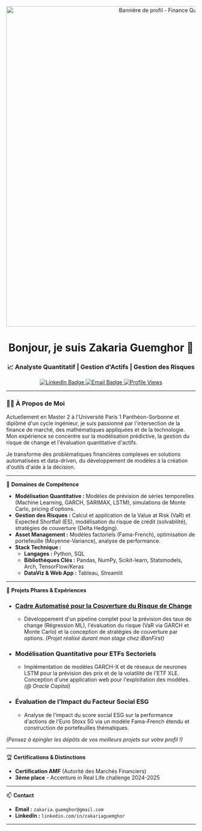 <!-- Bloc centré pour les images et le titre -->
<div align="center">

  <!-- ================================================================================================================== -->
<!-- 1. VOTRE BANNIÈRE PERSONNALISÉE -->
<div align="center">
  <a href="https://www.linkedin.com/in/zakariaguemghor/">
    <img src="https://i.imgur.com/7MuUFtI.jpeg" alt="Bannière de profil - Finance Quantitative" width="850px">
  </a>
  <br>
</div>
  <!-- ================================================================================================================== -->
  <!-- 2. VOTRE TITRE PRINCIPAL -->
  <h1>
    Bonjour, je suis Zakaria Guemghor 👋
  </h1>

  <!-- ================================================================================================================== -->
  <!-- 3. VOTRE SOUS-TITRE AVEC VOS DOMAINES D'EXPERTISE -->
  <h3>
    📈 Analyste Quantitatif | Gestion d'Actifs | Gestion des Risques
  </h3>

  <!-- ================================================================================================================== -->
  <!-- 4. VOS BADGES SOCIAUX ET STATISTIQUES -->
  <!-- LinkedIn Badge -->
  <a href="https://www.linkedin.com/in/zakariaguemghor/">
    <img src="https://img.shields.io/badge/LinkedIn-0077B5?style=for-the-badge&logo=linkedin&logoColor=white" alt="LinkedIn Badge"/>
  </a>
  <!-- Email Badge -->
  <a href="mailto:zakaria.guemghor@gmail.com">
    <img src="https://img.shields.io/badge/Email-D14836?style=for-the-badge&logo=gmail&logoColor=white" alt="Email Badge"/>
  </a>
  <!-- Compteur de Vues -->
  <a href="https://github.com/ZakariaGuemghor">
    <img src="https://komarev.com/ghpvc/?username=ZakariaGuemghor&style=for-the-badge&color=0066CC" alt="Profile Views"/>
  </a>
  
</div>

<!-- ================================================================================================================== -->
<!-- Ligne de séparation -->
---

<!-- Le reste de votre README commence ici -->
### 👨‍💻 À Propos de Moi
Actuellement en Master 2 à l'Université Paris 1 Panthéon-Sorbonne et diplômé d'un cycle ingénieur, je suis passionné par l'intersection de la finance de marché, des mathématiques appliquées et de la technologie. Mon expérience se concentre sur la modélisation prédictive, la gestion du risque de change et l'évaluation quantitative d'actifs.

Je transforme des problématiques financières complexes en solutions automatisées et data-driven, du développement de modèles à la création d'outils d'aide à la décision.

---

🎯 **Domaines de Compétence**

*   **Modélisation Quantitative :** Modèles de prévision de séries temporelles (Machine Learning, GARCH, SARIMAX, LSTM), simulations de Monte Carlo, pricing d'options.
*   **Gestion des Risques :** Calcul et application de la Value at Risk (VaR) et Expected Shortfall (ES), modélisation du risque de crédit (solvabilité), stratégies de couverture (Delta Hedging).
*   **Asset Management :** Modèles factoriels (Fama-French), optimisation de portefeuille (Moyenne-Variance), analyse de performance.
*   **Stack Technique :**
    *   **Langages :** Python, SQL
    *   **Bibliothèques Clés :** Pandas, NumPy, Scikit-learn, Statsmodels, Arch, TensorFlow/Keras
    *   **DataViz & Web App :** Tableau, Streamlit

---

🚀 **Projets Phares & Expériences**

*   ### [Cadre Automatisé pour la Couverture du Risque de Change](https://github.com/ZakariaGuemghor/forecast-exchange-rate)
    *   Développement d'un pipeline complet pour la prévision des taux de change (Régression ML), l'évaluation du risque (VaR via GARCH et Monte Carlo) et la conception de stratégies de couverture par options. *(Projet réalisé durant mon stage chez iBanFirst)*

*   ### **Modélisation Quantitative pour ETFs Sectoriels**
    *   Implémentation de modèles GARCH-X et de réseaux de neurones LSTM pour la prévision des prix et de la volatilité de l'ETF XLE. Conception d'une application web pour l'exploitation des modèles. *(@ Oracle Capital)*

*   ### **Évaluation de l'Impact du Facteur Social ESG**
    *   Analyse de l'impact du score social ESG sur la performance d'actions de l'Euro Stoxx 50 via un modèle Fama-French étendu et construction de portefeuilles thématiques.

*(Pensez à épingler les dépôts de vos meilleurs projets sur votre profil !)*

---

🏆 **Certifications & Distinctions**

*   **Certification AMF** (Autorité des Marchés Financiers)
*   **3ème place** - Accenture in Real Life challenge 2024-2025

---

📫 **Contact**

*   **Email :** `zakaria.guemghor@gmail.com`
*   **LinkedIn :** `linkedin.com/in/zakariaguemghor`

---
